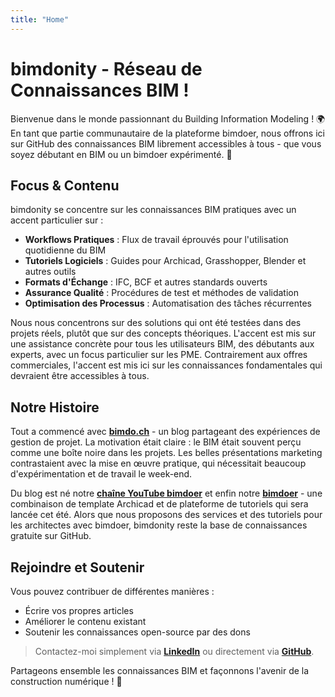 ```yaml
---
title: "Home"
---
```


# bimdonity - Réseau de Connaissances BIM !

Bienvenue dans le monde passionnant du Building Information Modeling ! 🌍
En tant que partie communautaire de la plateforme bimdoer, nous offrons ici sur GitHub des connaissances BIM librement accessibles à tous - que vous soyez débutant en BIM ou un bimdoer expérimenté. 🚀

## Focus & Contenu
bimdonity se concentre sur les connaissances BIM pratiques avec un accent particulier sur :

- **Workflows Pratiques** : Flux de travail éprouvés pour l'utilisation quotidienne du BIM
- **Tutoriels Logiciels** : Guides pour Archicad, Grasshopper, Blender et autres outils
- **Formats d'Échange** : IFC, BCF et autres standards ouverts
- **Assurance Qualité** : Procédures de test et méthodes de validation
- **Optimisation des Processus** : Automatisation des tâches récurrentes

Nous nous concentrons sur des solutions qui ont été testées dans des projets réels, plutôt que sur des concepts théoriques. L'accent est mis sur une assistance concrète pour tous les utilisateurs BIM, des débutants aux experts, avec un focus particulier sur les PME. Contrairement aux offres commerciales, l'accent est mis ici sur les connaissances fondamentales qui devraient être accessibles à tous.

## Notre Histoire
Tout a commencé avec [**bimdo.ch**](https://bimdo.ch) - un blog partageant des expériences de gestion de projet. La motivation était claire : le BIM était souvent perçu comme une boîte noire dans les projets. Les belles présentations marketing contrastaient avec la mise en œuvre pratique, qui nécessitait beaucoup d'expérimentation et de travail le week-end.

Du blog est né notre [**chaîne YouTube bimdoer**](https://www.youtube.com/@bimdoer) et enfin notre [**bimdoer**](https://bimdo.ch/bimdoer) - une combinaison de template Archicad et de plateforme de tutoriels qui sera lancée cet été. Alors que nous proposons des services et des tutoriels pour les architectes avec bimdoer, bimdonity reste la base de connaissances gratuite sur GitHub.

## Rejoindre et Soutenir
Vous pouvez contribuer de différentes manières :
- Écrire vos propres articles
- Améliorer le contenu existant
- Soutenir les connaissances open-source par des dons
> Contactez-moi simplement via [**LinkedIn**](https://www.linkedin.com/in/manuel-emmenegger-45353819b/) ou directement via [**GitHub**](https://github.com/bimdoer/).

Partageons ensemble les connaissances BIM et façonnons l'avenir de la construction numérique ! 🤝